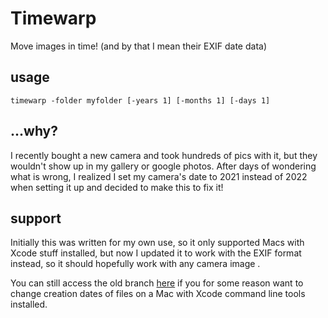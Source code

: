 # Timewarp

Move images in time! (and by that I mean their EXIF date data)

## usage
```
timewarp -folder myfolder [-years 1] [-months 1] [-days 1]
```

## ...why?

I recently bought a new camera and took hundreds of pics with it, but they wouldn't show up in my gallery or google photos.
After days of wondering what is wrong, I realized I set my camera's date to 2021 instead of 2022 when setting it up and decided to make this to fix it!

## support

Initially this was written for my own use, so it only supported Macs with Xcode stuff installed, but now I updated it to work with the EXIF format instead, so it should hopefully work with any camera image .

You can still access the old branch [here](https://github.com/unickorn/timewarp/tree/master) if you for some reason want to change creation dates of files on a Mac with Xcode command line tools installed.